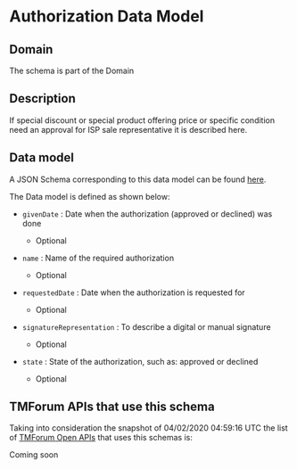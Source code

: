 # Authorization Data Model

## Domain

The  schema is part of the  Domain

## Description

If special discount or special product offering price or specific condition need an approval for ISP sale representative it is described here.

## Data model

A JSON Schema corresponding to this data model can be found
[here](https://github.com/tmforum-rand/schemas/blob/candidates/Customer/Authorization.schema.json).

The Data model is defined as shown below:

- `givenDate` : Date when the authorization (approved or declined) was done

  - Optional


- `name` : Name of the required authorization

  - Optional


- `requestedDate` : Date when the authorization is requested for

  - Optional


- `signatureRepresentation` : To describe a digital or manual signature

  - Optional


- `state` : State of the authorization, such as: approved or declined

  - Optional






## TMForum APIs that use this schema

Taking into consideration the snapshot of 04/02/2020 04:59:16 UTC the list of [TMForum Open APIs](https://www.tmforum.org/open-apis/) that uses this schemas is:

Coming soon